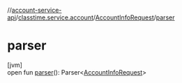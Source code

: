 //[account-service-api](../../../index.md)/[classtime.service.account](../index.md)/[AccountInfoRequest](index.md)/[parser](parser.md)

# parser

[jvm]\
open fun [parser](parser.md)(): Parser&lt;[AccountInfoRequest](index.md)&gt;
